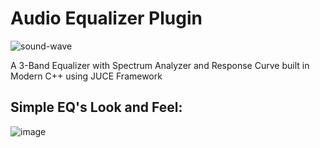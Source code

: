 # Audio Equalizer Plugin
<!-- ![1647778123768](https://user-images.githubusercontent.com/49322948/159161478-fde19074-1f89-4d7c-a59e-6502e4708a32.jpg) -->
![sound-wave](https://user-images.githubusercontent.com/49322948/159161838-1cdbb7b3-b1bc-461d-85c0-62fb7d21253c.gif)



A 3-Band Equalizer with Spectrum Analyzer and Response Curve built in Modern C++ using JUCE Framework

## Simple EQ's Look and Feel:

![image](https://user-images.githubusercontent.com/49322948/131134252-09fa8f13-2c1b-4313-abda-754794efd929.png)
<br><br>

